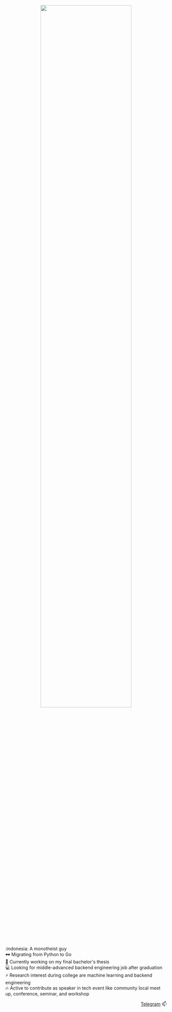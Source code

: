 <p align=center>
<img src="https://www.gstatic.com/mobilesdk/200303_mobilesdk/ML_fore@2x.png" height=75% width=75%>
</p>
:indonesia: A monotheist guy<br>
🕶️ Migrating from Python to Go<br>
🔭 Currently working on my final bachelor's thesis<br>
💻 Looking for middle-advanced backend engineering job after graduation<br>
⚡ Research interest during college are machine learning and backend engineering<br>
🔥 Active to contribute as speaker in tech event like community local meet up, conference, seminar, and workshop<br>

<p align=right>
<a href="https://t.me/rakhmanWahid">Telegram</a> 📫
</p>

